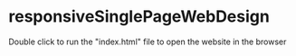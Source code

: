 # responsiveSinglePageWebDesign
Double click to run the "index.html" file to open the website in the browser
